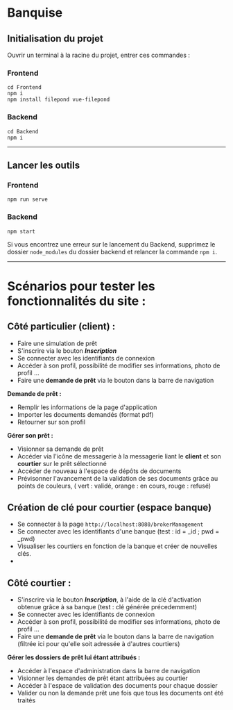 # Banquise 

## Initialisation du projet

Ouvrir un terminal à la racine du projet, entrer ces commandes : 


### Frontend

```
cd Frontend
npm i 
npm install filepond vue-filepond
```

### Backend
```
cd Backend
npm i
```
---

## Lancer les outils

### Frontend
```
npm run serve
```

### Backend
```
npm start
```
Si vous encontrez une erreur sur le lancement du Backend, supprimez le dossier ```node_modules``` du dossier backend et relancer la commande ```npm i```.

---

# Scénarios pour tester les fonctionnalités du site : 

## Côté particulier (client) : 
- Faire une simulation de prêt 
- S'inscrire via le bouton **_Inscription_**
- Se connecter avec les identifiants de connexion
- Accéder à son profil, possibilité de modifier ses informations, photo de profil ...
- Faire une **demande de prêt** via le bouton dans la barre de navigation

**Demande de prêt :**
- Remplir les informations de la page d'application
- Importer les documents demandés (format pdf)
- Retourner sur son profil

**Gérer son prêt :**

- Visionner sa demande de prêt
- Accéder via l'icône de messagerie à la messagerie liant le **client** et son **courtier** sur le prêt sélectionné
- Accéder de nouveau à l'espace de dépôts de documents
- Prévisonner l'avancement de la validation de ses documents grâce au points de couleurs, ( vert : validé, orange : en cours, rouge : refusé)

## Création de clé pour courtier (espace banque) 

- Se connecter à la page ```http://localhost:8080/brokerManagement```
- Se connecter avec les identifiants d'une banque (test : id = _id ; pwd = _pwd)
- Visualiser les courtiers en fonction de la banque et créer de nouvelles clés.
- 
## Côté courtier : 

- S'inscrire via le bouton **_Inscription_**, à l'aide de la clé d'activation obtenue grâce à sa banque (test : clé générée précedemment)
- Se connecter avec les identifiants de connexion
- Accéder à son profil, possibilité de modifier ses informations, photo de profil ...
-  Faire une **demande de prêt** via le bouton dans la barre de navigation (filtrée ici pour qu'elle soit adressée à d'autres courtiers)

**Gérer les dossiers de prêt lui étant attribués :**

- Accéder à l'espace d'administration dans la barre de navigation
- Visionner les demandes de prêt étant attribuées au courtier
- Accéder à l'espace de validation des documents pour chaque dossier
- Valider ou non la demande prêt une fois que tous les documents ont été traités
  



  
